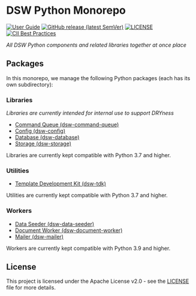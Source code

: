 # DSW Python Monorepo

[![User Guide](https://img.shields.io/badge/docs-User%20Guide-informational)](https://guide.ds-wizard.org)
[![GitHub release (latest SemVer)](https://img.shields.io/github/v/release/ds-wizard/pydsw)](https://github.com/ds-wizard/pydsw/releases)
[![LICENSE](https://img.shields.io/github/license/ds-wizard/pydsw)](LICENSE)
[![CII Best Practices](https://bestpractices.coreinfrastructure.org/projects/4975/badge)](https://bestpractices.coreinfrastructure.org/projects/4975)

*All DSW Python components and related libraries together at once place*

## Packages

In this monorepo, we manage the following Python packages (each has its own subdirectory):

### Libraries

*Libraries are currently intended for internal use to support DRYness*

* [Command Queue (dsw-command-queue)](packages/dsw-command-queue)
* [Config (dsw-config)](packages/dsw-config)
* [Database (dsw-database)](packages/dsw-database)
* [Storage (dsw-storage)](packages/dsw-storage)

Libraries are currently kept compatible with Python 3.7 and higher.

### Utilities

* [Template Development Kit (dsw-tdk)](packages/dsw-tdk)

Utilities are currently kept compatible with Python 3.7 and higher.

### Workers

* [Data Seeder (dsw-data-seeder)](packages/dsw-data-seeder)
* [Document Worker (dsw-document-worker)](packages/dsw-document-worker)
* [Mailer (dsw-mailer)](packages/dsw-mailer)

Workers are currently kept compatible with Python 3.9 and higher.

## License

This project is licensed under the Apache License v2.0 - see the
[LICENSE](LICENSE) file for more details.
